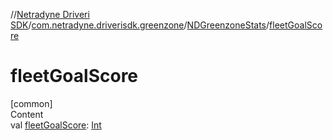 //[Netradyne Driveri SDK](../../index.md)/[com.netradyne.driverisdk.greenzone](../index.md)/[NDGreenzoneStats](index.md)/[fleetGoalScore](fleet-goal-score.md)



# fleetGoalScore  
[common]  
Content  
val [fleetGoalScore](fleet-goal-score.md): [Int](https://kotlinlang.org/api/latest/jvm/stdlib/kotlin/-int/index.html)  



